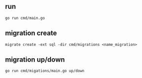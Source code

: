 ## run
`go run cmd/main.go`

## migration create
`migrate create -ext sql -dir cmd/migrations <name_migration>`

## migration up/down
`go run cmd/migations/main.go up/down`

